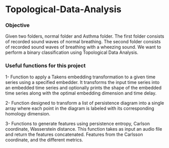 # Topological-Data-Analysis

### Objective

Given two folders, normal folder and Asthma folder. The first folder consists of recorded sound waves of normal breathing. The second folder consists of recorded sound waves of breathing with a wheezing sound. We want to perform a binary classification using Topological Data Analysis.

### Useful functions for this project

1- Function to apply a Takens embedding transformation to a given time series using a specified embedder. It transforms the input time series into an embedded time series and optionally prints the shape of the embedded time series along with the optimal embedding dimension and time delay.

2- Function designed to transform a list of persistence diagram into a single array where each point in the diagram is labeled with its corresponding homology dimension.

3- Functions to generate features using persistence entropy, Carlson coordinate, Wasserstein distance.
This function takes as input an audio file and return the features concatenated. Features from the Carlsson coordinate, and the different metrics.
